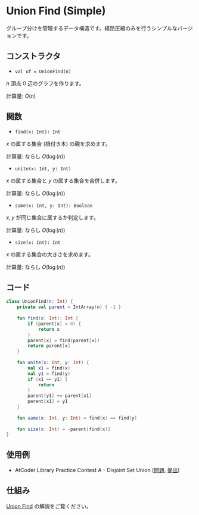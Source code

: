 # Union Find (Simple)

グループ分けを管理するデータ構造です。経路圧縮のみを行うシンプルなバージョンです。

## コンストラクタ

- `val uf = UnionFind(n)`

$n$ 頂点 $0$ 辺のグラフを作ります。

計算量: $O(n)$

## 関数

- `find(x: Int): Int`

$x$ の属する集合 (根付き木) の親を求めます。

計算量: ならし $O(\log(n))$

- `unite(x: Int, y: Int)`

$x$ の属する集合と $y$ の属する集合を合併します。

計算量: ならし $O(\log(n))$

- `same(x: Int, y: Int): Boolean`

$x,y$ が同じ集合に属するか判定します。

計算量: ならし $O(\log(n))$

- `size(x: Int): Int`

$x$ の属する集合の大きさを求めます。

計算量: ならし $O(\log(n))$

## コード

```kotlin
class UnionFind(n: Int) {
    private val parent = IntArray(n) { -1 }
 
    fun find(x: Int): Int {
        if (parent[x] < 0) {
            return x
        }
        parent[x] = find(parent[x])
        return parent[x]
    }
 
    fun unite(x: Int, y: Int) {
        val x1 = find(x)
        val y1 = find(y)
        if (x1 == y1) {
            return
        }
        parent[y1] += parent[x1]
        parent[x1] = y1
    }
 
    fun same(x: Int, y: Int) = find(x) == find(y)
 
    fun size(x: Int) = -parent[find(x)]
}
```

## 使用例

- AtCoder Library Practice Contest A - Disjoint Set Union ([問題](https://atcoder.jp/contests/practice2/tasks/practice2_a), [提出](https://atcoder.jp/contests/practice2/submissions/35023362))

## 仕組み

[Union Find](union-find) の解説をご覧ください。
